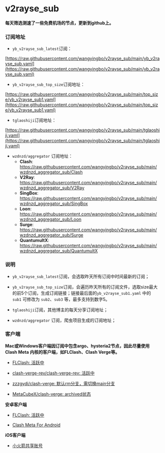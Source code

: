 # v2rayse_sub



**每天筛选测速了一些免费机场的节点，更新到github上。**


### 订阅地址

- `yb_v2rayse_sub_latest`订阅：

[https://raw.githubusercontent.com/wangyingbo/v2rayse_sub/main/yb_v2rayse_sub.yaml](https://raw.githubusercontent.com/wangyingbo/v2rayse_sub/main/yb_v2rayse_sub.yaml)

- `yb_v2rayse_sub_top_size`订阅地址：

[https://raw.githubusercontent.com/wangyingbo/v2rayse_sub/main/top_size/yb_v2rayse_sub1.yaml](https://raw.githubusercontent.com/wangyingbo/v2rayse_sub/main/top_size/yb_v2rayse_sub1.yaml)

- `tglaoshiji`订阅地址：

[https://raw.githubusercontent.com/wangyingbo/v2rayse_sub/main/tglaoshiji.yaml](https://raw.githubusercontent.com/wangyingbo/v2rayse_sub/main/tglaoshiji.yaml)

<!--
- [wzdnzd/aggregator](https://github.com/wzdnzd/aggregator?tab=readme-ov-file#%E4%BD%BF%E7%94%A8%E6%96%B9%E6%B3%95) 订阅地址：
	- **Clash**: [https://imperialb.in/r/guuxbjhm](https://imperialb.in/r/guuxbjhm)
	- **V2Ray**: [https://imperialb.in/r/xcsrzcfa](https://imperialb.in/r/xcsrzcfa)
	- **SingBox**: [https://imperialb.in/r/zedmtggy](https://imperialb.in/r/zedmtggy)
	- **Loon**: [https://imperialb.in/r/edbaufm0](https://imperialb.in/r/edbaufm0)
	- **Surge**: [https://imperialb.in/r/gbefuchp](https://imperialb.in/r/gbefuchp)
	- **QuantumultX**: [https://imperialb.in/r/qvorfkrq](https://imperialb.in/r/qvorfkrq)
-->

- `wzdnzd/aggregator` 订阅地址：
	- **Clash**: https://raw.githubusercontent.com/wangyingbo/v2rayse_sub/main/wzdnzd_aggregator_sub/Clash
	- **V2Ray**: https://raw.githubusercontent.com/wangyingbo/v2rayse_sub/main/wzdnzd_aggregator_sub/V2Ray
	- **SingBox**: https://raw.githubusercontent.com/wangyingbo/v2rayse_sub/main/wzdnzd_aggregator_sub/SingBox
	- **Loon**: https://raw.githubusercontent.com/wangyingbo/v2rayse_sub/main/wzdnzd_aggregator_sub/Loon
	- **Surge**: https://raw.githubusercontent.com/wangyingbo/v2rayse_sub/main/wzdnzd_aggregator_sub/Surge
	- **QuantumultX**: https://raw.githubusercontent.com/wangyingbo/v2rayse_sub/main/wzdnzd_aggregator_sub/QuantumultX

### 说明

- `yb_v2rayse_sub_latest`订阅，会选取昨天所有订阅中时间最新的订阅；

- `yb_v2rayse_sub_top_size`订阅，会遍历昨天所有的订阅文件，选取size最大的前5个订阅，生成订阅链接；链接最后面的`yb_v2rayse_sub1.yaml` 中的 `sub1` 可修改为 `sub2`、`sub3` 等，最多支持到数字5。

- `tglaoshiji`订阅，其他博主的每天分享订阅地址；

- `wzdnzd/aggregator` 订阅，爬虫项目生成的订阅地址；

### 客户端

**Mac或Windows客户端因订阅中包含argo、hysteria2节点，因此尽量使用Clash Meta 内核的客户端，如FLClash、Clash Verge等。**

- [FLClash: 活跃中](https://github.com/chen08209/FlClash/blob/main/README_zh_CN.md)

- [clash-verge-rev/clash-verge-rev: 活跃中](https://github.com/clash-verge-rev/clash-verge-rev)

- [zzzgydi/clash-verge: 默认rm分支，需切换main分支](https://github.com/zzzgydi/clash-verge)

- [MetaCubeX/clash-verge: archived状态](https://github.com/MetaCubeX/clash-verge)

**安卓客户端**

- [FLClash: 活跃中](https://github.com/chen08209/FlClash/blob/main/README_zh_CN.md)

- [Clash Meta For Android](https://github.com/MetaCubeX/ClashMetaForAndroid)

**iOS客户端**

- [小火箭共享账号](https://id.halsh.ltd/)


